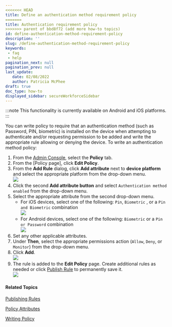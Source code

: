```yaml
---
<<<<<<< HEAD
title: Define an authentication method requirement policy
=======
title: Authentication requirement policy
>>>>>>> parent of bbd8f72 (add more how-to topics)
id: define-authentication-method-requirement-policy
description: ''
slug: /define-authentication-method-requirement-policy
keywords: 
 - faq
 - help
pagination_next: null
pagination_prev: null
last_update: 
   date: 02/08/2022
   author: Patricia McPhee
draft: true
doc_type: how-to
displayed_sidebar: secureWorkforceSidebar
---
```



:::note
This functionality is currently available on Android and iOS platforms.
:::

You can write policy to require that an authentication method (such as Password, PIN, biometric) is installed on the device when attempting to authenticate and/or requesting permission to be added and write the appropriate rule allowing or denying the device. To write an authentication method policy:

1.  From the [Admin Console](/docs/secure-work/workforce-settings/admin-console/admin-console-login), select the **Policy** tab.
2.  From the [Policy page]<!-- (Defining_Policy.htm#Policy_page) -->, click **Edit Policy**. 
3.  From the **Add Rule** dialog, click **Add attribute** next to **device platform** and select the appropriate platform from the drop-down menu.  
    ![](/images/policy/device_platform_ios.PNG)
4.  Click the second **Add attribute button** and select `Authentication method enabled` from the drop-down menu.
5.  Select the appropriate attribute from the second drop-down menu.
    *   For iOS devices, select one of the following: `Pin`, `Biometric` , or a `Pin and Biometric` combination  
        ![](/images/policy/authentication_method_ios.PNG)
    *   For Android devices, select one of the following: `Biometric` or a `Pin or Password` combination  
        ![](/images/policy/authentication_method_android.PNG)
6.  Set any other applicable attributes.
7.  Under **Then**, select the appropriate permissions action (`Allow`, `Deny`, or `Monitor`) from the drop-down menu.
8.  Click **Add**.  
    ![](/images/policy/authentication_method_android_biometric.PNG)
9.  The rule is added to the **Edit Policy** page. Create additional rules as needed or click [Publish Rule](/docs/secure-work/workforce-settings/policy/policy-publish-rules/publishing-rules) to permanently save it.  
    ![](/images/policy/authentication_method_android_biometric_edit_screen.PNG)

#### Related Topics

[Publishing Rules](/docs/secure-work/workforce-settings/policy/policy-publish-rules/publishing-rules)

[Policy Attributes](/docs/secure-work/workforce-settings/policy/policy-writing/policy-attributes)

[Writing Policy](/docs/secure-work/workforce-settings/policy/policy-writing/writing-policy)